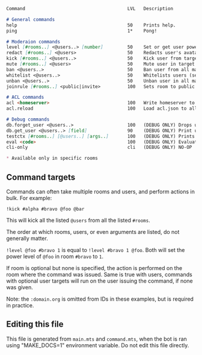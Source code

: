 

```md
Command                                      LVL   Description

# General commands
help                                         50    Prints help.
ping                                         1*    Pong!

# Moderaion commands
level [#rooms..] <@users..> [number]         50    Set or get user powerlevels.
redact [#rooms..] <@users>                   50    Redacts user's avatar and displayname.
kick [#rooms..] <@users..>                   50    Kick user from target rooms.
mute [#rooms..] <@users>                     50    Mute user in target rooms.
ban <@users..>                               50    Ban user from all managed rooms.
whitelist <@users..>                         50    Whitelists users (sets database.onjoin to "whitelist")
unban <@users..>                             50    Unban user in all managed rooms. You must run this only after !whitelist.
joinrule [#rooms..] <public|invite>          100   Sets room to public or invite-only.

# ACL commands
acl <homeserver>                             100   Write homeserver to deny field of acl.json
acl.reload                                   100   Load acl.json to all managed rooms.

# Debug commands
db.forget_user <@users..>                    100   (DEBUG ONLY) Drops user from database.
db.get_user <@users..> [field]               90    (DEBUG ONLY) Print user's database document, or a specific field of it.
testctx [#rooms..] [@users..] [args..]       100   (DEBUG ONLY) Prints internal command context.
eval <code>                                  100   (DEBUG ONLY) Evaluate JavaScript code.
cli-only                                     cli   (DEBUG ONLY) NO-OP

* Available only in specific rooms
```

## Command targets

Commands can often take multiple rooms and users, and perform actions in bulk. For example: 
```
!kick #alpha #bravo @foo @bar
```
This will kick all the listed `@users` from all the listed `#rooms`.

The order at which rooms, users, or even arguments are listed, do not generally matter.

```!level @foo #bravo 1``` is equal to ```!level #bravo 1 @foo```. Both will set the power level of `@foo` in room `#bravo` to `1`.

If room is optional but none is specified, the action is performed on the room 
where the command was issued. Same is true with users, commands with optional 
user targets will run on the user issuing the command, if none was given.

Note: the `:domain.org` is omitted from IDs in these examples, but is required in practice.


## Editing this file
This file is generated from `main.mts` and `command.mts`, when the bot is ran 
using "MAKE_DOCS=1" environment variable. Do not edit this file directly. 

